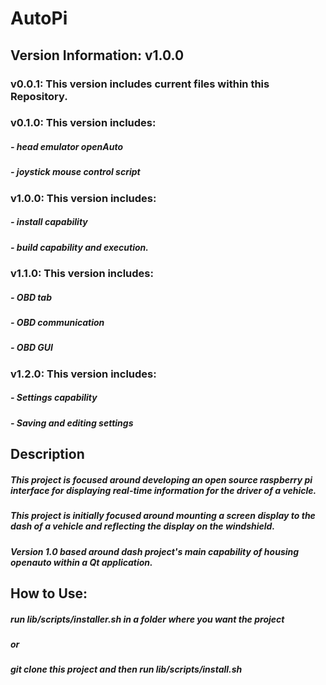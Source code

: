 # AutoPi
## Version Information: v1.0.0
###   v0.0.1:    This version includes current files within this Repository.
###   v0.1.0:    This version includes:
#####               - head emulator openAuto
#####               - joystick mouse control script
###   v1.0.0:    This version includes:
#####               - install capability
#####               - build capability and execution.
###   v1.1.0:    This version includes:
#####		    - OBD tab
#####		    - OBD communication
#####		    - OBD GUI
###   v1.2.0:    This version includes:
#####	            - Settings capability
#####		    - Saving and editing settings
## Description
##### This project is focused around developing an open source raspberry pi interface for displaying real-time information for the driver of a vehicle.
##### This project is initially focused around mounting a screen display to the dash of a vehicle and reflecting the display on the windshield.
##### Version 1.0 based around dash project's main capability of housing openauto within a Qt application.


## How to Use:
##### run lib/scripts/installer.sh in a folder where you want the project
##### or
##### git clone this project and then run lib/scripts/install.sh
